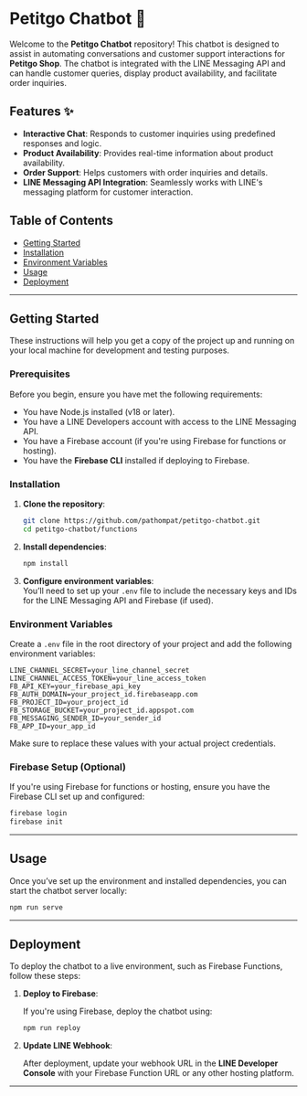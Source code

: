 
# Petitgo Chatbot 🤖

Welcome to the **Petitgo Chatbot** repository! This chatbot is designed to assist in automating conversations and customer support interactions for **Petitgo Shop**. The chatbot is integrated with the LINE Messaging API and can handle customer queries, display product availability, and facilitate order inquiries.

## Features ✨

- **Interactive Chat**: Responds to customer inquiries using predefined responses and logic.
- **Product Availability**: Provides real-time information about product availability.
- **Order Support**: Helps customers with order inquiries and details.
- **LINE Messaging API Integration**: Seamlessly works with LINE's messaging platform for customer interaction.

## Table of Contents

- [Getting Started](#getting-started)
- [Installation](#installation)
- [Environment Variables](#environment-variables)
- [Usage](#usage)
- [Deployment](#deployment)

---

## Getting Started

These instructions will help you get a copy of the project up and running on your local machine for development and testing purposes.

### Prerequisites

Before you begin, ensure you have met the following requirements:

- You have Node.js installed (v18 or later).
- You have a LINE Developers account with access to the LINE Messaging API.
- You have a Firebase account (if you're using Firebase for functions or hosting).
- You have the **Firebase CLI** installed if deploying to Firebase.

### Installation

1. **Clone the repository**:

   ```bash
   git clone https://github.com/pathompat/petitgo-chatbot.git
   cd petitgo-chatbot/functions
   ```

2. **Install dependencies**:

   ```bash
   npm install
   ```

3. **Configure environment variables**:  
   You’ll need to set up your `.env` file to include the necessary keys and IDs for the LINE Messaging API and Firebase (if used).

### Environment Variables

Create a `.env` file in the root directory of your project and add the following environment variables:

```plaintext
LINE_CHANNEL_SECRET=your_line_channel_secret
LINE_CHANNEL_ACCESS_TOKEN=your_line_access_token
FB_API_KEY=your_firebase_api_key
FB_AUTH_DOMAIN=your_project_id.firebaseapp.com
FB_PROJECT_ID=your_project_id
FB_STORAGE_BUCKET=your_project_id.appspot.com
FB_MESSAGING_SENDER_ID=your_sender_id
FB_APP_ID=your_app_id
```

Make sure to replace these values with your actual project credentials.

### Firebase Setup (Optional)

If you're using Firebase for functions or hosting, ensure you have the Firebase CLI set up and configured:

```bash
firebase login
firebase init
```

---

## Usage

Once you’ve set up the environment and installed dependencies, you can start the chatbot server locally:

```bash
npm run serve
```

---

## Deployment

To deploy the chatbot to a live environment, such as Firebase Functions, follow these steps:

1. **Deploy to Firebase**:
   
   If you're using Firebase, deploy the chatbot using:

   ```bash
   npm run reploy
   ```

2. **Update LINE Webhook**:

   After deployment, update your webhook URL in the **LINE Developer Console** with your Firebase Function URL or any other hosting platform.

---

